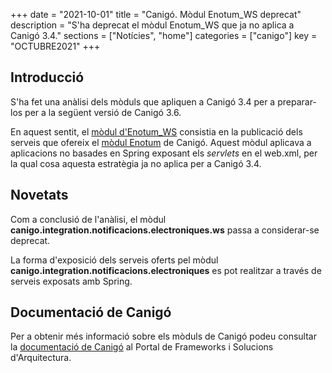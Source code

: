 +++
date        = "2021-10-01"
title       = "Canigó. Mòdul Enotum_WS deprecat"
description = "S'ha deprecat el mòdul Enotum_WS que ja no aplica a Canigó 3.4."
sections    = ["Notícies", "home"]
categories  = ["canigo"]
key         = "OCTUBRE2021"
+++

## Introducció

S'ha fet una anàlisi dels mòduls que apliquen a Canigó 3.4 per a preparar-los per a la següent versió de Canigó 3.6.

En aquest sentit, el [mòdul d'Enotum_WS](/canigo-documentacio-versions-3x-integracio/modul-enotum-ws/) consistia en
la publicació dels serveis que ofereix el [mòdul Enotum](/canigo-documentacio-versions-3x-integracio/modul-enotum/) de
Canigó. Aquest mòdul aplicava a aplicacions no basades en Spring exposant els *servlets* en el web.xml, per la qual
cosa aquesta estratègia ja no aplica per a Canigó 3.4.

## Novetats
Com a conclusió de l'anàlisi, el mòdul **canigo.integration.notificacions.electroniques.ws** passa a considerar-se deprecat.

La forma d'exposició dels serveis oferts pel mòdul **canigo.integration.notificacions.electroniques** es pot realitzar
a través de serveis exposats amb Spring.

## Documentació de Canigó

Per a obtenir més informació sobre els mòduls de Canigó podeu consultar la [documentació de Canigó](/canigo-documentacio/)
al Portal de Frameworks i Solucions d'Arquitectura.